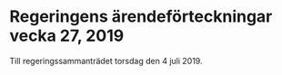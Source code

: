 # Regeringens ärendeförteckningar vecka 27, 2019

Till regeringssammanträdet torsdag den 4 juli 2019.
